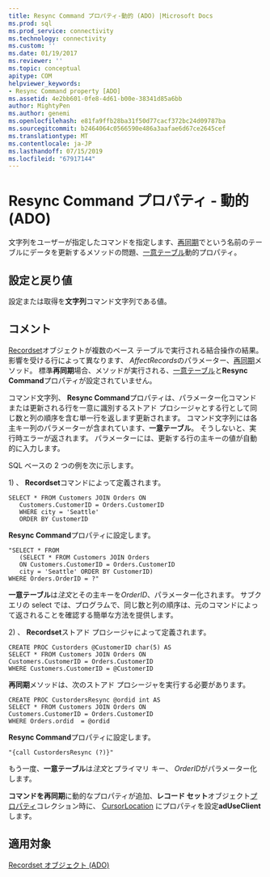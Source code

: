 ```yaml
---
title: Resync Command プロパティ-動的 (ADO) |Microsoft Docs
ms.prod: sql
ms.prod_service: connectivity
ms.technology: connectivity
ms.custom: ''
ms.date: 01/19/2017
ms.reviewer: ''
ms.topic: conceptual
apitype: COM
helpviewer_keywords:
- Resync Command property [ADO]
ms.assetid: 4e2bb601-0fe8-4d61-b00e-38341d85a6bb
author: MightyPen
ms.author: genemi
ms.openlocfilehash: e81fa9ffb28ba31f50d77cacf372bc24d09787ba
ms.sourcegitcommit: b2464064c0566590e486a3aafae6d67ce2645cef
ms.translationtype: MT
ms.contentlocale: ja-JP
ms.lasthandoff: 07/15/2019
ms.locfileid: "67917144"
---
```

# <a name="resync-command-property-dynamic-ado"></a>Resync Command プロパティ - 動的 (ADO)
文字列をユーザーが指定したコマンドを指定します、[再同期](../../../ado/reference/ado-api/resync-method.md)でという名前のテーブルにデータを更新するメソッドの問題、[一意テーブル](../../../ado/reference/ado-api/unique-table-unique-schema-unique-catalog-properties-dynamic-ado.md)動的プロパティ。  
  
## <a name="settings-and-return-values"></a>設定と戻り値  
 設定または取得を**文字列**コマンド文字列である値。  
  
## <a name="remarks"></a>コメント  
 [Recordset](../../../ado/reference/ado-api/recordset-object-ado.md)オブジェクトが複数のベース テーブルで実行される結合操作の結果。 影響を受ける行によって異なります、 *AffectRecords*のパラメーター、[再同期](../../../ado/reference/ado-api/resync-method.md)メソッド。 標準**再同期**場合、メソッドが実行される、[一意テーブル](../../../ado/reference/ado-api/unique-table-unique-schema-unique-catalog-properties-dynamic-ado.md)と**Resync Command**プロパティが設定されていません。  
  
 コマンド文字列、 **Resync Command**プロパティは、パラメーター化コマンドまたは更新される行を一意に識別するストアド プロシージャとする行として同じ数と列の順序を含む単一行を返します更新されます。 コマンド文字列には各主キー列のパラメーターが含まれています、**一意テーブル**。 そうしないと、実行時エラーが返されます。 パラメーターには、更新する行の主キーの値が自動的に入力します。  
  
 SQL ベースの 2 つの例を次に示します。  
  
 1\) 、 **Recordset**コマンドによって定義されます。  
  
```  
SELECT * FROM Customers JOIN Orders ON   
   Customers.CustomerID = Orders.CustomerID  
   WHERE city = 'Seattle'  
   ORDER BY CustomerID  
```  
  
 **Resync Command**プロパティに設定します。  
  
```  
"SELECT * FROM   
   (SELECT * FROM Customers JOIN Orders   
   ON Customers.CustomerID = Orders.CustomerID  
   city = 'Seattle' ORDER BY CustomerID)  
WHERE Orders.OrderID = ?"  
```  
  
 **一意テーブル**は*注文*とその主キーを*OrderID*、パラメーター化されます。 サブクエリの select では、プログラムで、同じ数と列の順序は、元のコマンドによって返されることを確認する簡単な方法を提供します。  
  
 2\) 、 **Recordset**ストアド プロシージャによって定義されます。  
  
```  
CREATE PROC Custorders @CustomerID char(5) AS   
SELECT * FROM Customers JOIN Orders ON   
Customers.CustomerID = Orders.CustomerID   
WHERE Customers.CustomerID = @CustomerID  
```  
  
 **再同期**メソッドは、次のストアド プロシージャを実行する必要があります。  
  
```  
CREATE PROC CustordersResync @ordid int AS   
SELECT * FROM Customers JOIN Orders ON   
Customers.CustomerID = Orders.CustomerID  
WHERE Orders.ordid  = @ordid  
```  
  
 **Resync Command**プロパティに設定します。  
  
```  
"{call CustordersResync (?)}"  
```  
  
 もう一度、**一意テーブル**は*注文*とプライマリ キー、 *OrderID*がパラメーター化します。  
  
 **コマンドを再同期**に動的なプロパティが追加、**レコード セット**オブジェクト[プロパティ](../../../ado/reference/ado-api/properties-collection-ado.md)コレクション時に、 [CursorLocation](../../../ado/reference/ado-api/cursorlocation-property-ado.md) にプロパティを設定**adUseClient**します。  
  
## <a name="applies-to"></a>適用対象  
 [Recordset オブジェクト (ADO)](../../../ado/reference/ado-api/recordset-object-ado.md)
